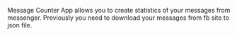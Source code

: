 Message Counter App allows you to create statistics of your messages from messenger.
Previously you need to download your messages from fb site to json file.
